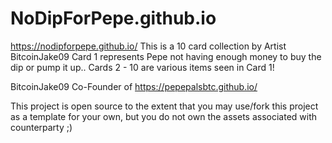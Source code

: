 # NoDipForPepe.github.io
https://nodipforpepe.github.io/
This is a 10 card collection by Artist BitcoinJake09
Card 1 represents Pepe not having enough money to buy the dip or pump it up..
Cards 2 - 10 are various items seen in Card 1!

BitcoinJake09 Co-Founder of https://pepepalsbtc.github.io/

This project is open source to the extent that you may use/fork this project as a template for your own, but you do not own the assets associated with counterparty ;)
